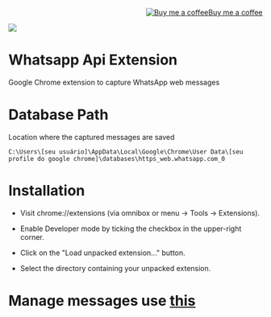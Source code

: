 <p align="right"><a target="_blank" href="https://ko-fi.com/wictorchaves"><img src="https://www.buymeacoffee.com/assets/img/BMC-btn-logo.svg" alt="Buy me a coffee">Buy me a coffee</a></p>

<p><img src="https://github.com/wictorChaves/WhatsappApiExtension/raw/master/icons/icon128.png"></p>

# Whatsapp Api Extension

Google Chrome extension to capture WhatsApp web messages

# Database Path

Location where the captured messages are saved

    C:\Users\[seu usuário]\AppData\Local\Google\Chrome\User Data\[seu profile do google chrome]\databases\https_web.whatsapp.com_0
    
# Installation

 - Visit chrome://extensions (via omnibox or menu -> Tools -> Extensions).

 - Enable Developer mode by ticking the checkbox in the upper-right corner.

 - Click on the "Load unpacked extension..." button.

 - Select the directory containing your unpacked extension.

# Manage messages use [this](https://github.com/wictorChaves/WhatsappApiPython3)
